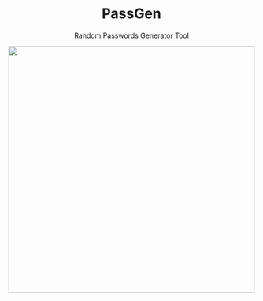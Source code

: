 <div align="center">

# PassGen

Random Passwords Generator Tool

</div>

<div align="center">

<img height="500" src="https://firebasestorage.googleapis.com/v0/b/cloud-documents-e3c43.appspot.com/o/GitHub%2FPassGen-View.gif?alt=media&token=1870b4d8-5156-4791-80ef-380a44fca64c">

</div>
